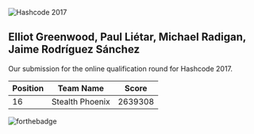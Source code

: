 ![Hashcode 2017](https://hashcode.withgoogle.com/resources/logo/hashcode_hero.png)

## Elliot Greenwood, Paul Liétar, Michael Radigan, Jaime Rodríguez Sánchez

Our submission for the online qualification round for Hashcode 2017.

| Position |    Team Name    | Score   |
|----------|:---------------:|---------|
| 16       | Stealth Phoenix | 2639308 |

![forthebadge](http://forthebadge.com/images/badges/made-with-python.svg)

